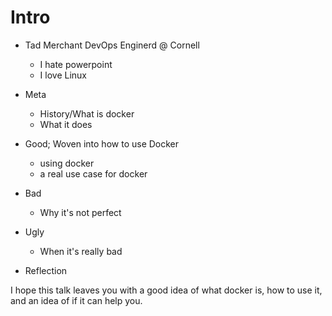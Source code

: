 # Intro

 - Tad Merchant
   DevOps Enginerd @ Cornell
   - I hate powerpoint
   - I love Linux

 - Meta
   - History/What is docker
   - What it does
 - Good; Woven into how to use Docker
   - using docker
   - a real use case for docker
 - Bad
   - Why it's not perfect
 - Ugly
   - When it's really bad
 - Reflection

I hope this talk leaves you with a good idea of what docker is, how to use it, and an idea of if it can help you.
